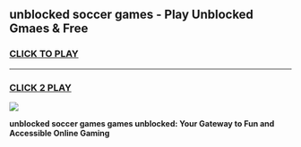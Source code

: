 
## unblocked soccer games - Play Unblocked Gmaes & Free
<h3>
<a href="https://premium.freeplayer.one?title=unblocked_soccer_games&ref=20F">CLICK TO PLAY</a></h3>
<hr>

<h3>
<a href="https://premium.freeplayer.one?title=unblocked_soccer_games&ref=20F">CLICK 2 PLAY</a>
  
</h3>

<a href="https://premium.freeplayer.one?title=unblocked_soccer_games&ref=20F/"><img src="https://clearcache.store/games.png"></a>


**unblocked soccer games games unblocked: Your Gateway to Fun and Accessible Online Gaming**
